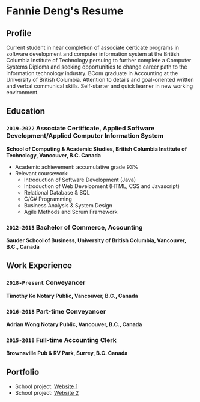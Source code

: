 # Fannie Deng's Resume

## Profile
Current student in near completion of associate certicate programs in software development and computer information system at the British Columbia Institute of Technology persuing to further complete a Computer Systems Diploma and seeking opportunities to change career path to the information technology industry. BCom graduate in Accounting at the University of British Columbia. Attention to details and goal-oriented written and verbal communical skills. Self-starter and quick learner in new working environment.

## Education
### `2019-2022`   Associate Certificate, Applied Software Development/Applied Computer Information System
**School of Computing & Academic Studies, British Columbia Institute of Technology, Vancouver, B.C. Canada**
- Academic achievement: accumulative grade 93%
- Relevant coursework:
  - Introduction of Software Development (Java)
  - Introduction of Web Development (HTML, CSS and Javascript)
  - Relational Database & SQL
  - C/C# Programming
  - Business Analysis & System Design
  - Agile Methods and Scrum Framework
### `2012-2015`   Bachelor of Commerce, Accounting

**Sauder School of Business, University of British Columbia, Vancouver, B.C., Canada**

## Work Experience
### `2018-Present`    Conveyancer
**Timothy Ko Notary Public, Vancouver, B.C., Canada**
### `2016-2018`   Part-time Conveyancer
**Adrian Wong Notary Public, Vancouver, B.C., Canada**
### `2015-2018`   Full-time Accounting Clerk
**Brownsville Pub & RV Park, Surrey, B.C. Canada**
## Portfolio
- School project: [Website 1](https://dumplingdang.github.io/cafegloucester/)
- School project: [Website 2](https://dumplingdang.github.io/instahgram/)
